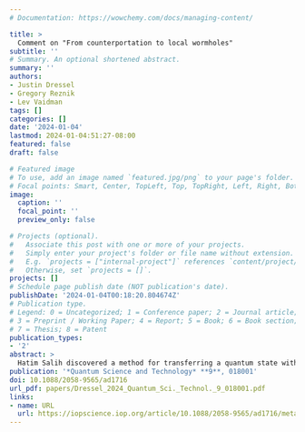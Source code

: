 ```yaml
---
# Documentation: https://wowchemy.com/docs/managing-content/

title: >
  Comment on "From counterportation to local wormholes"
subtitle: ''
# Summary. An optional shortened abstract.
summary: ''
authors:
- Justin Dressel
- Gregory Reznik
- Lev Vaidman
tags: []
categories: []
date: '2024-01-04'
lastmod: 2024-01-04:51:27-08:00
featured: false
draft: false

# Featured image
# To use, add an image named `featured.jpg/png` to your page's folder.
# Focal points: Smart, Center, TopLeft, Top, TopRight, Left, Right, BottomLeft, Bottom, BottomRight.
image:
  caption: ''
  focal_point: ''
  preview_only: false

# Projects (optional).
#   Associate this post with one or more of your projects.
#   Simply enter your project's folder or file name without extension.
#   E.g. `projects = ["internal-project"]` references `content/project/deep-learning/index.md`.
#   Otherwise, set `projects = []`.
projects: []
# Schedule page publish date (NOT publication's date).
publishDate: '2024-01-04T00:18:20.804674Z'
# Publication type.
# Legend: 0 = Uncategorized; 1 = Conference paper; 2 = Journal article;
# 3 = Preprint / Working Paper; 4 = Report; 5 = Book; 6 = Book section;
# 7 = Thesis; 8 = Patent
publication_types:
- '2'
abstract: >
  Hatim Salih discovered a method for transferring a quantum state with no particles present in the transmission channel, which he named counterportation. Recently (Salih 2023 Quantum Sci. Technol.8 025016), he presented a feasible procedure for its implementation. The modification of the protocol by Aharonov and Vaidman, adopted by Salih, justifies the claim that no photons were present in the transmission channel during counterportation. We argue, however, that there is an error in this paper. The analysis of a simplified protocol, which questions the validity of the two-state vector formalism description of the photon presence in the communication channel, is incorrect.
publication: '*Quantum Science and Technology* **9**, 018001'
doi: 10.1088/2058-9565/ad1716
url_pdf: papers/Dressel_2024_Quantum_Sci._Technol._9_018001.pdf
links:
- name: URL
  url: https://iopscience.iop.org/article/10.1088/2058-9565/ad1716/meta
---
```

